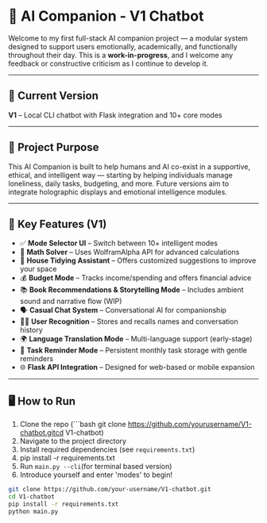 # 🤖 AI Companion - V1 Chatbot

Welcome to my first full-stack AI companion project — a modular system designed to support users emotionally, academically, and functionally throughout their day. This is a **work-in-progress**, and I welcome any feedback or constructive criticism as I continue to develop it.

---

## 🚀 Current Version
**V1** – Local CLI chatbot with Flask integration and 10+ core modes

---

## 🧠 Project Purpose
This AI Companion is built to help humans and AI co-exist in a supportive, ethical, and intelligent way — starting by helping individuals manage loneliness, daily tasks, budgeting, and more. Future versions aim to integrate holographic displays and emotional intelligence modules.

---

## 🎯 Key Features (V1)

- ✅ **Mode Selector UI** – Switch between 10+ intelligent modes
- 🧮 **Math Solver** – Uses WolframAlpha API for advanced calculations
- 🧹 **House Tidying Assistant** – Offers customized suggestions to improve your space
- 💰 **Budget Mode** – Tracks income/spending and offers financial advice
- 📚 **Book Recommendations & Storytelling Mode** – Includes ambient sound and narrative flow (WIP)
- 🗣️ **Casual Chat System** – Conversational AI for companionship
- 🧑‍💻 **User Recognition** – Stores and recalls names and conversation history
- 🌍 **Language Translation Mode** – Multi-language support (early-stage)
- 🧾 **Task Reminder Mode** – Persistent monthly task storage with gentle reminders
- 🌐 **Flask API Integration** – Designed for web-based or mobile expansion

---

## 🖥️ How to Run

1. Clone the repo  (```bash git clone https://github.com/yourusername/V1-chatbot.gitcd V1-chatbot)
2. Navigate to the project directory
3. Install required dependencies (see `requirements.txt`)
4. pip install -r requirements.txt
5. Run `main.py --cli`(for terminal based version)
6. Introduce yourself and enter 'modes' to begin!

```bash
git clone https://github.com/your-username/V1-chatbot.git
cd V1-chatbot
pip install -r requirements.txt
python main.py
